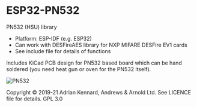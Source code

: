 # ESP32-PN532

PN532 (HSU) library
- Platform: ESP-IDF (e.g. ESP32)
- Can work with DESFireAES library for NXP MIFARE DESFire EV1 cards
- See include file for details of functions

Includes KiCad PCB design for PN532 based board which can be hand soldered (you need heat gun or oven for the PN532 itself).

![PN532](https://user-images.githubusercontent.com/996983/115986125-bb45cc80-a5a6-11eb-8926-94e3762c08ba.png)

Copyright © 2019-21 Adrian Kennard, Andrews & Arnold Ltd. See LICENCE file for details. GPL 3.0
